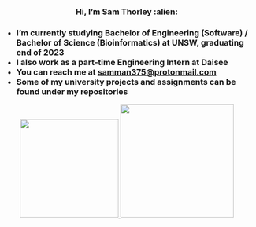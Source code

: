 <h3 align="center">Hi, I’m Sam Thorley :alien:<h3>

<ul>
<li>I’m currently studying Bachelor of Engineering (Software) / Bachelor of Science (Bioinformatics) at UNSW, graduating end of 2023</li>
<li>I also work as a part-time Engineering Intern at Daisee</li>
<li>You can reach me at <a href=samman375@protonmail.com>samman375@protonmail.com</a></li>
<li>Some of my university projects and assignments can be found under my repositories</li>
</ul>

<div align="center">
    <a href="#">
        <img height="200rem" src="https://github-readme-stats.vercel.app/api?username=samman375&count_private=true&include_all_commits=true&custom_title=%E2%9C%A8%20Sam%27s%20GitHub%20Stats&show_icons=true&theme=merko"/>
        <img height="230rem" src="https://github-readme-stats.vercel.app/api/top-langs/?username=samman375&theme=merko&exclude_repo=textbooks-and-slides&hide=html,css,tex&langs_count=10&layout=compact" />
    </a>
</div>

<!---
samman375/samman375 is a ✨ special ✨ repository because its `README.md` (this file) appears on your GitHub profile.
You can click the Preview link to take a look at your changes.
--->

